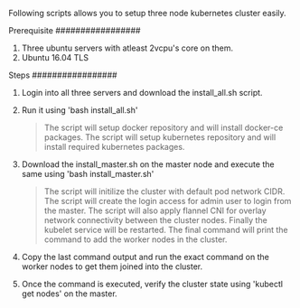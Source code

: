 Following scripts allows you to setup three node kubernetes cluster easily.

Prerequisite
#################

1) Three ubuntu servers with atleast 2vcpu's core on them.
2) Ubuntu 16.04 TLS

Steps
#################
1) Login into all three servers and download the  install_all.sh script.
2) Run it using 'bash install_all.sh'
	> The script will setup docker repository and will install docker-ce packages.
	> The script will setup kubernetes repository and will install required kubernetes packages.
	

3) Download the install_master.sh on the master node and execute the same using 'bash install_master.sh' 
	> The script will initilize the cluster with default pod network CIDR.
	> The script will create the login access for admin user to login from the master.
	> The script will also apply flannel CNI for overlay network connectivity between the cluster nodes.
	> Finally the kubelet service will be restarted.
	> The final command will print the command to add the worker nodes in the cluster.
	

4) Copy the last command output and run the exact command on the worker nodes to get them joined into the cluster.
5) Once the command is executed, verify the cluster state using 'kubectl get nodes' on the master.
